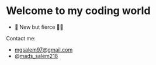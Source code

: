 # Welcome to my coding world

- 👑 New but fierce 🤘🏼

Contact me:
- mgsalem97@gmail.com
- @[mads_salem218](https://instagram.com/mads_salem218?igshid=OGQ5ZDc2ODk2ZA==)
